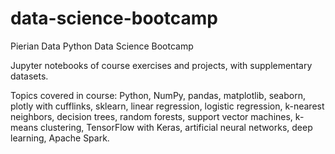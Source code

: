 # data-science-bootcamp
Pierian Data Python Data Science Bootcamp

Jupyter notebooks of course exercises and projects, with supplementary datasets.

Topics covered in course: Python, NumPy, pandas, matplotlib, seaborn, plotly with cufflinks, sklearn, linear regression, logistic regression, k-nearest neighbors, decision trees, random forests, support vector machines, k-means clustering, TensorFlow with Keras, artificial neural networks, deep learning, Apache Spark.
